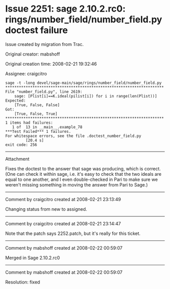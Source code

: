 # Issue 2251: sage 2.10.2.rc0: rings/number_field/number_field.py doctest failure

Issue created by migration from Trac.

Original creator: mabshoff

Original creation time: 2008-02-21 19:32:46

Assignee: craigcitro


```
sage -t -long devel/sage-main/sage/rings/number_field/number_field.py
**********************************************************************
File "number_field.py", line 2619:
    sage: [Plist[i]==K.ideal(pilist[i]) for i in range(len(Plist))]
Expected:
    [True, False, False]
Got:
    [True, False, True]
**********************************************************************
1 items had failures:
   1 of  13 in __main__.example_78
***Test Failed*** 1 failures.
For whitespace errors, see the file .doctest_number_field.py
         [20.4 s]
exit code: 256
```



---

Attachment

Fixes the doctest to the answer that sage was producing, which is correct. (One can check it within sage, i.e. it's easy to check that the two ideals are equal to one another, and I even double-checked in Pari to make sure we weren't missing something in moving the answer from Pari to Sage.)


---

Comment by craigcitro created at 2008-02-21 23:13:49

Changing status from new to assigned.


---

Comment by craigcitro created at 2008-02-21 23:14:47

Note that the patch says 2252.patch, but it's really for this ticket.


---

Comment by mabshoff created at 2008-02-22 00:59:07

Merged in Sage 2.10.2.rc0


---

Comment by mabshoff created at 2008-02-22 00:59:07

Resolution: fixed

